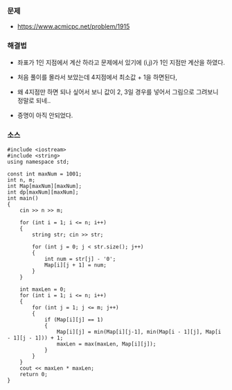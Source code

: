 ### 문제

- https://www.acmicpc.net/problem/1915


### 해결법

- 좌표가 1인 지점에서 계산 하라고 문제에서 있기에 (i,j)가 1인 지점만 계산을 하였다.

- 처음 풀이를 몰라서 보았는데 4지점에서 최소값 + 1을 하면된다, 

- 왜 4지점만 하면 되나 싶어서 보니 값이 2, 3일 경우를 넣어서 그림으로 그려보니 정말로 되네..

- 증명이 아직 안되었다. 

### 소스

````
#include <iostream>
#include <string>
using namespace std;

const int maxNum = 1001;
int n, m;
int Map[maxNum][maxNum];
int dp[maxNum][maxNum];
int main()
{
	cin >> n >> m;

	for (int i = 1; i <= n; i++)
	{
		string str; cin >> str;

		for (int j = 0; j < str.size(); j++)
		{
			int num = str[j] - '0';
			Map[i][j + 1] = num;
		}
	}

	int maxLen = 0;
	for (int i = 1; i <= n; i++)
	{
		for (int j = 1; j <= m; j++)
		{
			if (Map[i][j] == 1)
			{
				Map[i][j] = min(Map[i][j-1], min(Map[i - 1][j], Map[i - 1][j - 1])) + 1;
				maxLen = max(maxLen, Map[i][j]);
			}
		}
	}
	cout << maxLen * maxLen;
	return 0;
}
````